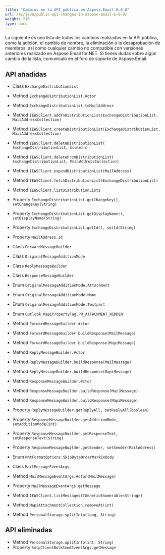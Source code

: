 ```yaml
---
title: "Cambios en la API pública en Aspose.Email 6.0.0"
url: /es/java/public-api-changes-in-aspose-email-6-0-0/
weight: 210
type: docs
---
```


La siguiente es una lista de todos los cambios realizados en la API pública, como la adición, el cambio de nombre, la eliminación o la desaprobación de miembros, así como cualquier cambio no compatible con versiones anteriores realizado en Aspose.Email for.NET. Si tienes dudas sobre algún cambio de la lista, comunícalo en el foro de soporte de Aspose.Email.
## **API añadidas**
- Class `ExchangeDistributionList`
- Method `ExchangeDistributionList.#ctor`
- Method `ExchangeDistributionList.toMailAddress`
- Method `IEWSClient.addToDistributionList(ExchangeDistributionList, MailAddressCollection)`
- Method `IEWSClient.createDistributionList(ExchangeDistributionList, MailAddressCollection)`
- Method `IEWSClient.deleteDistributionList( ExchangeDistributionList, boolean)`
- Method `IEWSClient.deleteFromDistributionList( ExchangeDistributionList, MailAddressCollection)`
- Method `IEWSClient.expandDistributionList(MailAddress)`
- Method `IEWSClient.fetchDistributionList(ExchangeDistributionList)`
- Method `IEWSClient.listDistributionLists`
- Property `ExchangeDistributionList.getChangeKey(), setChangeKey(String)`
- Property `ExchangeDistributionList.getDisplayName(), setDisplayName(String)`
- Property `ExchangeDistributionList.getId(), setId(String)`
- Property `MailAddress.Id`

- Class `ForwardMessageBuilder`
- Class `OriginalMessageAdditionMode`
- Class `ReplyMessageBuilder`
- Class `ResponseMessageBuilder`
- Enum `OriginalMessageAdditionMode.Attachment`
- Enum `OriginalMessageAdditionMode.None`
- Enum `OriginalMessageAdditionMode.Textpart`
- Enum `Outlook.MapiPropertyTag.PR_ATTACHMENT_HIDDEN`
- Method `ForwardMessageBuilder.#ctor`
- Method `ForwardMessageBuilder.buildResponse(MailMessage)`
- Method `ForwardMessageBuilder.buildResponse(MapiMessage)`
- Method `ReplyMessageBuilder.#ctor`
- Method `ReplyMessageBuilder.buildResponse(MailMessage)`
- Method `ReplyMessageBuilder.buildResponse(MapiMessage)`
- Method `ResponseMessageBuilder.#ctor`
- Method `ResponseMessageBuilder.buildResponse(MailMessage)`
- Method `ResponseMessageBuilder.buildResponse(MapiMessage)`
- Property `ReplyMessageBuilder.getReplyAll, setReplyAll(boolean)`
- Property `ResponseMessageBuilder.getAdditionMode, setAdditionMode(int)`
- Property `ResponseMessageBuilder.getResponseText, setResponseText(String)`
- Property `ResponseMessageBuilder.getSender, setSender(MailAddress)`

- Enum `MhtFormatOptions.SkipByteOrderMarkInBody`

- Class `MailMessageEventArgs`
- Method `MailMessageEventArgs.#ctor(MailMessage)`
- Property `MailMessageEventArgs.getMessage`
- Method `IEWSClient.listMessages(IGenericEnumerable<String>)`

- Method `MapiAttachmentCollection.removeAt(int)`
- Method `PersonalStorage.splitInto(long, String)`
## **API eliminadas**
- Method `PersonalStorage.ыplitInto(int, String)`
- Property `SmtpClientBulkSendEventArgs.getMessage`
